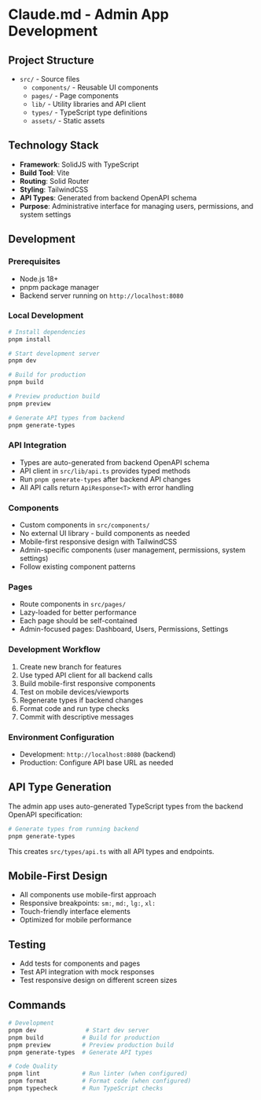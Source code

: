 # Claude.md - Admin App Development

## Project Structure
- `src/` - Source files
  - `components/` - Reusable UI components
  - `pages/` - Page components
  - `lib/` - Utility libraries and API client
  - `types/` - TypeScript type definitions
  - `assets/` - Static assets

## Technology Stack
- **Framework**: SolidJS with TypeScript
- **Build Tool**: Vite
- **Routing**: Solid Router
- **Styling**: TailwindCSS
- **API Types**: Generated from backend OpenAPI schema
- **Purpose**: Administrative interface for managing users, permissions, and system settings

## Development

### Prerequisites
- Node.js 18+
- pnpm package manager
- Backend server running on `http://localhost:8080`

### Local Development
```bash
# Install dependencies
pnpm install

# Start development server
pnpm dev

# Build for production
pnpm build

# Preview production build
pnpm preview

# Generate API types from backend
pnpm generate-types
```

### API Integration
- Types are auto-generated from backend OpenAPI schema
- API client in `src/lib/api.ts` provides typed methods
- Run `pnpm generate-types` after backend API changes
- All API calls return `ApiResponse<T>` with error handling

### Components
- Custom components in `src/components/`
- No external UI library - build components as needed
- Mobile-first responsive design with TailwindCSS
- Admin-specific components (user management, permissions, system settings)
- Follow existing component patterns

### Pages
- Route components in `src/pages/`
- Lazy-loaded for better performance
- Each page should be self-contained
- Admin-focused pages: Dashboard, Users, Permissions, Settings

### Development Workflow
1. Create new branch for features
2. Use typed API client for all backend calls
3. Build mobile-first responsive components
4. Test on mobile devices/viewports
5. Regenerate types if backend changes
6. Format code and run type checks
7. Commit with descriptive messages

### Environment Configuration
- Development: `http://localhost:8080` (backend)
- Production: Configure API base URL as needed

## API Type Generation
The admin app uses auto-generated TypeScript types from the backend OpenAPI specification:

```bash
# Generate types from running backend
pnpm generate-types
```

This creates `src/types/api.ts` with all API types and endpoints.

## Mobile-First Design
- All components use mobile-first approach
- Responsive breakpoints: `sm:`, `md:`, `lg:`, `xl:`
- Touch-friendly interface elements
- Optimized for mobile performance

## Testing
- Add tests for components and pages
- Test API integration with mock responses
- Test responsive design on different screen sizes

## Commands
```bash
# Development
pnpm dev              # Start dev server
pnpm build           # Build for production
pnpm preview         # Preview production build
pnpm generate-types  # Generate API types

# Code Quality
pnpm lint            # Run linter (when configured)
pnpm format          # Format code (when configured)
pnpm typecheck       # Run TypeScript checks
```